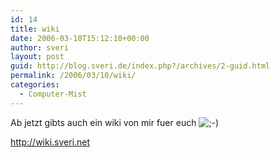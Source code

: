 ```yaml
---
id: 14
title: wiki
date: 2006-03-10T15:12:10+00:00
author: sveri
layout: post
guid: http://blog.sveri.de/index.php?/archives/2-guid.html
permalink: /2006/03/10/wiki/
categories:
  - Computer-Mist
---
```

Ab jetzt gibts auch ein wiki von mir fuer euch <img src="http://blog.sveri.net/templates/default/img/emoticons/wink.png" alt=";-)" style="display: inline; vertical-align: bottom;" class="emoticon" />
  
http://wiki.sveri.net